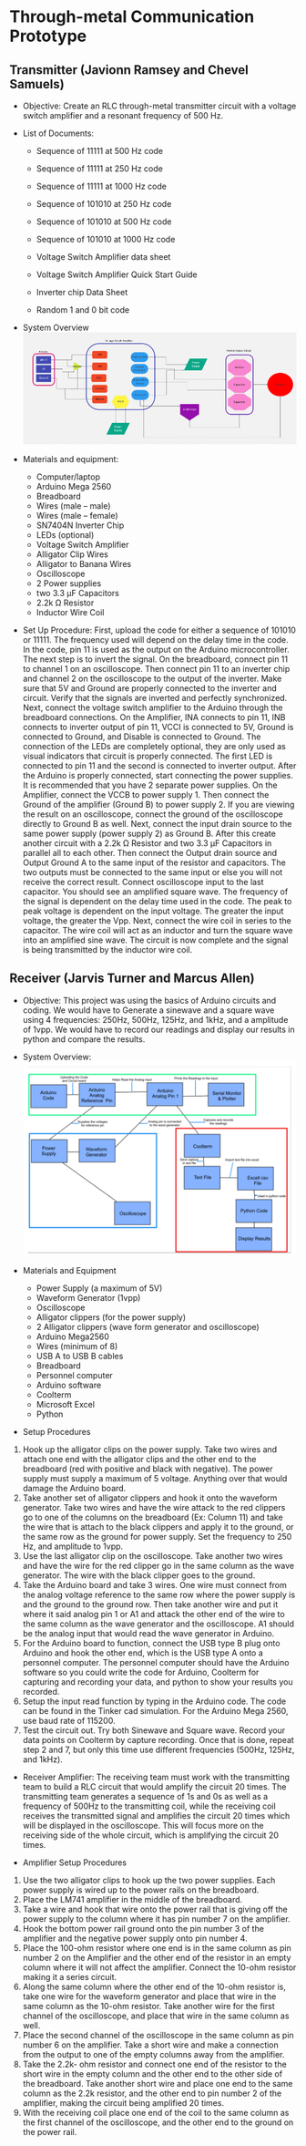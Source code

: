 # Through-metal Communication Prototype

## Transmitter (Javionn Ramsey and Chevel Samuels)

- Objective: Create an RLC through-metal transmitter circuit with a voltage switch amplifier and a resonant frequency of 500 Hz.
- List of Documents:

  - Sequence of 11111 at 500 Hz code

  - Sequence of 11111 at 250 Hz code

  - Sequence of 11111 at 1000 Hz code

  - Sequence of 101010 at 250 Hz code

  - Sequence of 101010 at 500 Hz code

  - Sequence of 101010 at 1000 Hz code

  - Voltage Switch Amplifier data sheet

  - Voltage Switch Amplifier Quick Start Guide

  - Inverter chip Data Sheet

  - Random 1 and 0 bit code

- System Overview ![alt text](https://github.com/CCCS-Team/Through-metal-Communication-Prototype/blob/main/imag/sys11.png)
- Materials and equipment:

  - Computer/laptop
  - Arduino Mega 2560
  - Breadboard
  - Wires (male – male)
  - Wires (male – female)
  - SN7404N Inverter Chip
  - LEDs (optional)
  - Voltage Switch Amplifier
  - Alligator Clip Wires
  - Alligator to Banana Wires
  - Oscilloscope
  - 2 Power supplies
  - two 3.3 μF Capacitors
  - 2.2k Ω Resistor
  - Inductor Wire Coil



- Set Up Procedure: First, upload the code for either a sequence of 101010 or 11111. The frequency used will depend on the delay time in the code. In the code, pin 11 is used as the output on the Arduino microcontroller. The next step is to invert the signal. On the breadboard, connect pin 11 to channel 1 on an oscilloscope. Then connect pin 11 to an inverter chip and channel 2 on the oscilloscope to the output of the inverter. Make sure that 5V and Ground are properly connected to the inverter and circuit. Verify that the signals are inverted and perfectly synchronized. Next, connect the voltage switch amplifier to the Arduino through the breadboard connections.  On the Amplifier, INA connects to pin 11, INB connects to inverter output of pin 11, VCCI is connected to 5V, Ground is connected to Ground, and Disable is connected to Ground.  The connection of the LEDs are completely optional, they are only used as visual indicators that circuit is properly connected. The first LED is connected to pin 11 and the second is connected to inverter output. After the Arduino is properly connected, start connecting the power supplies. It is recommended that you have 2 separate power supplies. On the Amplifier, connect the VCCB to power supply 1. Then connect the Ground of the amplifier (Ground B) to power supply 2. If you are viewing the result on an oscilloscope, connect the ground of the oscilloscope directly to Ground B as well. Next, connect the input drain source to the same power supply (power supply 2)  as Ground B. After this create another circuit with a 2.2k Ω Resistor and two 3.3 μF Capacitors in parallel all to each other. Then connect the Output drain source and Output Ground A to the same input of the resistor and capacitors. The two outputs must be connected to the same input or else you will not receive the correct result. Connect oscilloscope input to the last capacitor. You should see an amplified square wave. The frequency of the signal is dependent on the delay time used in the code. The peak to peak voltage is dependent on the input voltage. The greater the input voltage, the greater the Vpp. Next, connect the wire coil in series to the capacitor. The wire coil will act as an inductor and turn the square wave into an amplified sine wave. The circuit is now complete and the signal is being transmitted by the inductor wire coil. 


## Receiver (Jarvis Turner and Marcus Allen)

- Objective: This project was using the basics of Arduino circuits and coding. We would have to Generate a sinewave and a square wave using 4 frequencies: 250Hz, 500Hz, 125Hz, and 1kHz, and a amplitude of 1vpp. We would have to record our readings and display our results in python and compare the results.
- System Overview:![alt text](https://github.com/CCCS-Team/Through-metal-Communication-Prototype/blob/main/imag/sys4.png)
- Materials and Equipment

  - Power Supply (a maximum of 5V)
  - Waveform Generator (1vpp)
  - Oscilloscope
  - Alligator clippers (for the power supply)
  - 2 Alligator clippers (wave form generator and oscilloscope)
  - Arduino Mega2560
  - Wires (minimum of 8)
  - USB A to USB B cables
  - Breadboard
  - Personnel computer 
  - Arduino software
  - Coolterm
  - Microsoft Excel
  - Python

- Setup Procedures

1.	Hook up the alligator clips on the power supply. Take two wires and attach one end with the alligator clips and the other end to the breadboard (red with positive and black with negative). The power supply must supply a maximum of 5 voltage. Anything over that would damage the Arduino board.
2.	Take another set of alligator clippers and hook it onto the waveform generator. Take two wires and have the wire attack to the red clippers go to one of the columns on the breadboard (Ex: Column 11) and take the wire that is attach to the black clippers and apply it to the ground, or the same row as the ground for power supply. Set the frequency to 250 Hz, and amplitude to 1vpp.
3.	Use the last alligator clip on the oscilloscope. Take another two wires and have the wire for the red clipper go in the same column as the wave generator. The wire with the black clipper goes to the ground.
4.	Take the Arduino board and take 3 wires. One wire must connect from the analog voltage reference to the same row where the power supply is and the ground to the ground row. Then take another wire and put it where it said analog pin 1 or A1 and attack the other end of the wire to the same column as the wave generator and the oscilloscope. A1 should be the analog input that would read the wave generator in Arduino.
5.	For the Arduino board to function, connect the USB type B plug onto Arduino and hook the other end, which is the USB type A onto a personnel computer. The personnel computer should have the Arduino software so you could write the code for Arduino, Coolterm for capturing and recording your data, and python to show your results you recorded.
6.	Setup the input read function by typing in the Arduino code. The code can be found in the Tinker cad simulation. For the Arduino Mega 2560, use baud rate of 115200.
7.	Test the circuit out. Try both Sinewave and Square wave. Record your data points on Coolterm by capture recording. Once that is done, repeat step 2 and 7, but only this time use different frequencies (500Hz, 125Hz, and 1kHz).

- Receiver Amplifier: The receiving team must work with the transmitting team to build a RLC circuit that would amplify the circuit 20 times. The transmitting team generates a sequence of 1s and 0s as well as a frequency of 500Hz to the transmitting coil, while the receiving coil receives the transmitted signal and amplifies the circuit 20 times which will be displayed in the oscilloscope. This will focus more on the receiving side of the whole circuit, which is amplifying the circuit 20 times.

- Amplifier Setup Procedures

1.	Use the two alligator clips to hook up the two power supplies. Each power supply is wired up to the power rails on the breadboard.
2.	Place the LM741 amplifier in the middle of the breadboard.
3.	Take a wire and hook that wire onto the power rail that is giving off the power supply to the column where it has pin number 7 on the amplifier.
4.	Hook the bottom power rail ground onto the pin number 3 of the amplifier and the negative power supply onto pin number 4.
5.	Place the 100-ohm resistor where one end is in the same column as pin number 2 on the Amplifier and the other end of the resistor in an empty column where it will not affect the amplifier. Connect the 10-ohm resistor making it a series circuit. 
6.	Along the same column where the other end of the 10-ohm resistor is, take one wire for the waveform generator and place that wire in the same column as the 10-ohm resistor. Take another wire for the first channel of the oscilloscope, and place that wire in the same column as well. 
7.	Place the second channel of the oscilloscope in the same column as pin number 6 on the amplifier. Take a short wire and make a connection from the output to one of the empty columns away from the amplifier. 
8.	Take the 2.2k- ohm resistor and connect one end of the resistor to the short wire in the empty column and the other end to the other side of the breadboard. Take another short wire and place one end to the same column as the 2.2k resistor, and the other end to pin number 2 of the amplifier, making the circuit being amplified 20 times.
9.	With the receiving coil place one end of the coil to the same column as the first channel of the oscilloscope, and the other end to the ground on the power rail.
